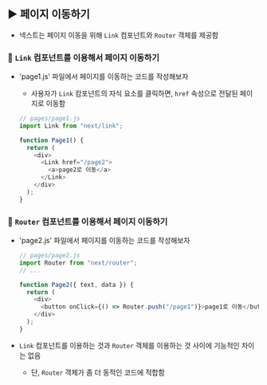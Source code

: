 ## ▶ 페이지 이동하기

- 넥스트는 페이지 이동을 위해 `Link` 컴포넌트와 `Router` 객체를 제공함

### 🔹 `Link` 컴포넌트를 이용해서 페이지 이동하기

- 'page1.js' 파일에서 페이지를 이동하는 코드를 작성해보자

  - 사용자가 `Link` 캄포넌트의 자식 요소를 클릭하면, `href` 속성으로 전달된 페이지로 이동함

  ```js
  // pages/page1.js
  import Link from "next/link";

  function Page1() {
    return (
      <div>
        <Link href="/page2">
          <a>page2로 이동</a>
        </Link>
      </div>
    );
  }
  ```

### 🔹 `Router` 컴포넌트를 이용해서 페이지 이동하기

- 'page2.js' 파일에서 페이지를 이동하는 코드를 작성해보자

  ```js
  // pages/page2.js
  import Router from "next/router";
  // ...

  function Page2({ text, data }) {
    return (
      <div>
        <button onClick={() => Router.push("/page1")}>page1로 이동</button>
      </div>
    );
  }
  ```

- `Link` 컴포넌트를 이용하는 것과 `Router` 객체를 이용하는 것 사이에 기능적인 차이는 없음

  - 단, `Router` 객체가 좀 더 동적인 코드에 적합함
